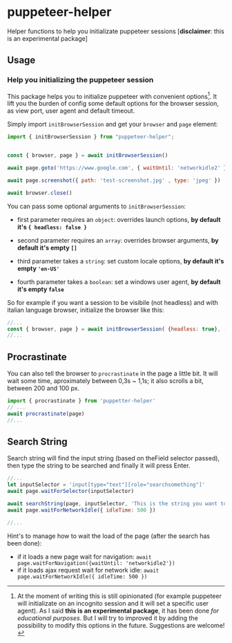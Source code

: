# puppeteer-helper

Helper functions to help you initializate puppeteer sessions [**disclaimer**: this is an experimental package]

## Usage

### Help you initializing the puppeteer session

This package helps you to initialize puppeteer with convenient options[^explanation].
It lift you the burden of config some default options for the browser session, as view port, user agent and default timeout.

Simply import `initBrowserSession` and get your `browser` and `page` element:

```js
import { initBrowserSession } from "puppeteer-helper";


const { browser, page } = await initBrowserSession()

await page.goto('https://www.google.com', { waitUntil: 'networkidle2' })

await page.screenshot({ path: 'test-screenshot.jpg' , type: 'jpeg' })

await browser.close()
```

You can pass some optional arguments to `initBrowserSession`:

* first parameter requires an `object`: overrides launch options, **by default it's `{ headless: false }`**

* second parameter requires an `array`: overrides browser arguments, **by default it's empty `[]`**

* third parameter takes a `string`: set custom locale options, **by default it's empty `'en-US'`**

* fourth parameter takes a `boolean`: set a windows user agent, **by default it's empty `false`**

So for example if you want a session to be visibile (not headless) and with italian language browser, initialize the browser like this:

```js
//...
const { browser, page } = await initBrowserSession( {headless: true}, [], 'it-IT' )
//...
```

## Procrastinate

You can also tell the browser to `procrastinate` in the page a little bit. 
It will wait some time, aproximately between 0,3s ~ 1,1s; it also scrolls a bit, between 200 and 100 px.

```js
import { procrastinate } from 'puppetter-helper'
// ...
await procrastinate(page)
//... 
```

## Search String

Search string will find the input string (based on theField selector passed), then type the string to be searched and finally it will press Enter. 

```js
//...
let inputSelector = 'input[type="text"][role="searchsomething"]'
await page.waitForSelector(inputSelector)

await searchString(page, inputSelector, 'This is the string you want to search')
await page.waitForNetworkIdle({ idleTime: 500 })

//...
```

Hint's to manage how to wait the load of the page (after the search has been done):

* if it loads a new page wait for navigation: `await page.waitForNavigation({waitUntil: 'networkidle2'})`
* if it loads ajax request wait for network idle: `await page.waitForNetworkIdle({ idleTime: 500 })`  

[^explanation]: At the moment of writing this is still opinionated (for example puppeteer will initializate on an incognito session and it will set a specific user agent). As I said **this is an experimental package**, it has been done _for educational purposes_. But I will try to improved it by adding the possibility to modify this options in the future. Suggestions are welcome!
